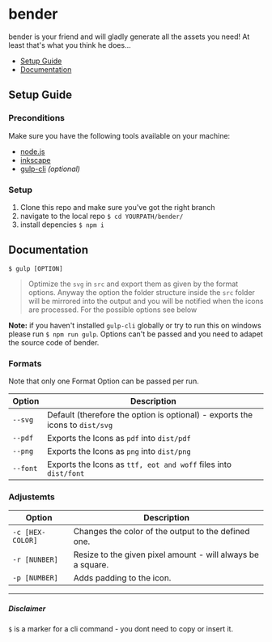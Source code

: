 # bender
bender is your friend and will gladly generate all the assets you need! At least that's what you think he does...

- [Setup Guide](#setup-guide)
- [Documentation](#documentation)

## Setup Guide

### Preconditions
Make sure you have the following tools available on your machine:
- [node.js](https://nodejs.org/en/)
- [inkscape](https://inkscape.org/release/inkscape-0.92.4/mac-os-x/macports/dl/)
- [gulp-cli](https://gulpjs.com/) *(optional)*

### Setup
1. Clone this repo and make sure you've got the right branch
1. navigate to the local repo `$ cd YOURPATH/bender/`
1. install depencies `$ npm i`

## Documentation
`$ gulp [OPTION]` 

> Optimize the `svg` in `src` and export them as given by the format options. Anyway the option the folder structure inside the `src` folder will be mirrored into the output and you will be notified when the icons are processed. For the possible options see below

**Note:** if you haven't installed `gulp-cli` globally or try to run this on windows please run `$ npm run gulp`. Options can't be passed and you need to adapet the source code of bender.

### Formats
Note that only one Format Option can be passed per run.

Option                   | Description                                |
------------------------ | ------------------------------------------ |
`--svg`                  | Default (therefore the option is optional) -  exports the icons to `dist/svg` |
`--pdf`                  | Exports the Icons as `pdf` into `dist/pdf` |
`--png`                  | Exports the Icons as `png` into `dist/png` |
`--font`                 | Exports the Icons as `ttf, eot and woff` files into `dist/font` |

### Adjustemts
Option                   | Description                                |
------------------------ | ------------------------------------------ |
`-c [HEX-COLOR]`         | Changes the color of the output to the defined one. |
`-r [NUNBER]`            | Resize to the given pixel amount - will always be a square. |
`-p [NUMBER]`            | Adds padding to the icon. |

------

##### Disclaimer
`$` is a marker for a cli command - you dont need to copy or insert it.

